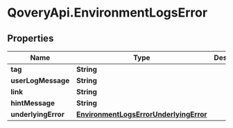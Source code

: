 # QoveryApi.EnvironmentLogsError

## Properties

Name | Type | Description | Notes
------------ | ------------- | ------------- | -------------
**tag** | **String** |  | [optional] 
**userLogMessage** | **String** |  | [optional] 
**link** | **String** |  | [optional] 
**hintMessage** | **String** |  | [optional] 
**underlyingError** | [**EnvironmentLogsErrorUnderlyingError**](EnvironmentLogsErrorUnderlyingError.md) |  | [optional] 



